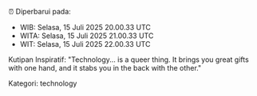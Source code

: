 ⏰ Diperbarui pada:
- WIB: Selasa, 15 Juli 2025 20.00.33 UTC
- WITA: Selasa, 15 Juli 2025 21.00.33 UTC
- WIT: Selasa, 15 Juli 2025 22.00.33 UTC

Kutipan Inspiratif:
"Technology... is a queer thing. It brings you great gifts with one hand, and it stabs you in the back with the other."


Kategori: technology

